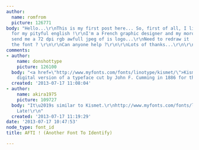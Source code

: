```yaml
---
author:
  name: romfrom
  picture: 126771
body: "Hello...\r\nThis is my first post here... So, first of all, I like to apologize
  for my pityful english !\r\nI'm a French graphic designer and my moronish client
  send me a 72 dpi rgb awfull jpeg of is logo...\r\nNeed to redraw it !\r\n\r\nbut
  the font ? \r\n\r\nCan anyone help ?\r\n\r\nLots of thanks...\r\n\r\n[img:sites/default/files/old-images/WFI_4463.jpg]"
comments:
- author:
    name: donshottype
    picture: 126100
  body: "<a href=\"http://www.myfonts.com/fonts/linotype/kismet/\">Kismet</a>, Linotype's
    digital version of a typeface cut by John F. Cumming in 1886 for the Boston Typefoundry.\r\nDon\r\n"
  created: '2013-07-17 11:08:04'
- author:
    name: akira1975
    picture: 109727
  body: "It\u2019s similar to Kismet.\r\nhttp://www.myfonts.com/fonts/linotype/kismet/\r\nhttp://www.fonts.com/font/linotype/kismet/regular\r\n\r\n[EDIT]
    Late!\r\n"
  created: '2013-07-17 11:19:29'
date: '2013-07-17 10:47:53'
node_type: font_id
title: AFTI ! (Another Font To Identify)

---
```

